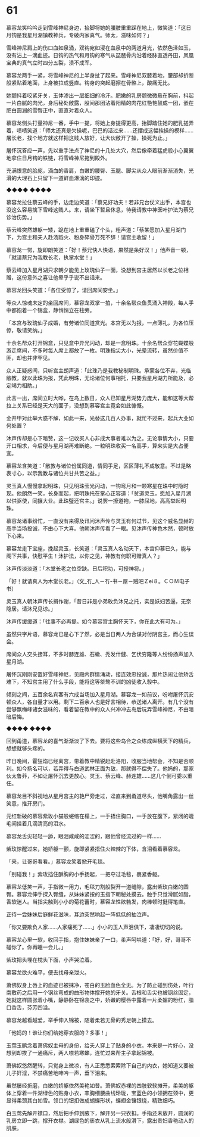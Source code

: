 # 61

慕容龙笑吟吟走到雪峰神尼身边，抬脚将她的腰肢重重踩在地上，微笑道：「这日月钩是我星月湖镇教神兵，专破内家真气。师太，滋味如何？」

雪峰神尼肩上的伤口血如泉涌，双钩宛如浸在血泉中的两道月光，依然色泽如玉，没有沾上一滴血迹。日钩的热气和月钩的寒气从琵琶骨内沿着经脉直透丹田，凤凰宝典的真气立时四分五裂，溃不成军。

慕容龙两手一紧，将雪峰神尼的上半身扯了起来。雪峰神尼双膝着地，腰部却折断般紧贴着地面，上身被拉成竖直。钩身的突起磨擦在骨骼上，酸痛无比。

她颤抖着咬紧牙关，玉体渗出一层细细的冷汗。肥嫩的乳房颤微微悬在胸前，抖起一片白腻的肉光，身后秘处敞露，股间那团沾着阳精的肉花红艳艳鼓成一团，嵌在肥白圆润的雪臀正中，直直对着众人。

慕容龙侧头打量神尼一番，手中一提，将她上身提得更高，抬脚踏住她的肥乳搓弄着，啧啧笑道：「师太还真是欠操呢，巴巴的活过来……还摆成这幅挨操的模样……屠长老，找个地方就这样把这贱人放好，让大伙敞开了操，操死为止。」

屠怀沉答应一声，先以重手法点了神尼的十几处大穴，然后像牵着猛虎般小心翼翼地拿住日月钩的铁链，将雪峰神尼拖到殿外。

充满恨意的脸庞，滴血的香肩，白嫩的腰臀、玉腿、脚尖从众人眼前渐渐消失，光滑的大理石上只留下一道鲜血淋漓的印迹。

◆◆◆◆ ◆◆◆◆

慕容龙拉住蔡云峰的手，边走边笑道：「蔡兄好功夫！若非兄台仗义出手，本宫也没这么容易擒下雪峰这贱人。来，请坐下暂且休息，待我请教中神医叶护法为蔡兄诊治伤势。」

蔡云峰突然雄躯一矮，跪在地上重重磕了个头，粗声道：「蔡某愿加入星月湖门下，为宫主和夫人赴汤蹈火、粉身碎骨万死不辞！请宫主收留！」

慕容龙一愕，旋即朗笑道：「好！蔡兄快人快语，果然是条好汉！」他声音一顿，「就请蔡兄为我教长老，执掌水堂！」

蔡云峰加入星月湖只求朝夕能见上玫瑰仙子一面，没想到宫主居然以长老之位相赠，这份意外之喜让他晕乎乎说不出话来。

慕容龙回头笑道：「各位受惊了，请回席间安坐。」

等众人惊魂未定的坐回席间，慕容龙双掌一拍，十余名帮众鱼贯涌入神殿，每人手中都抱着一个锦盒，静悄悄立在柱旁。

「本宫与玫瑰仙子成婚，有劳诸位同道赏光。本宫无以为报，一点薄礼，为各位压惊，敬请笑纳。」

十余名帮众打开锦盒，只见盒中异光闪动，却是一盒明珠。十余名帮众穿花蝴蝶般游走席间，不多时每人席上都放了一枚。明珠指尖大小，光晕流转，虽然价值不匪，却也并非罕见。

众人正疑惑间，只听宫主朗声道：「此珠乃是我教秘制明珠。承蒙各位不弃，光临敝教，就以此珠为报，凭此明珠，无论诸位何事相托，只要我星月湖力所能及，必定竭力相助。」

此言一出，席间立时大哗，在岛上数日，众人已知星月湖势力庞大，能和这等大帮拉上关系已经是天大的面子，没想到慕容宫主竟会如此慷慨。

金开甲对此举大惑不解，如此一来，光替这几百人办事，就忙不过来，起兵大业如何处置？

沐声传却是心下暗赞，这一记收买人心非成大事者难以为之。无论事情大小，只要开口相求，今后便与星月湖再难断绝。一粒明珠收买一名高手，算来实是大占便宜。

慕容龙含笑道：「敝教与诸位份属同道，情同手足，区区薄礼不成敬意。不过是略表寸心，以示我教与诸位共甘共苦之益。」

灵玉真人慢慢拿起明珠，只见明珠莹光闪动，一钩弯月和一颗寒星在珠中时隐时现。他朗然一笑，长身而起，把明珠托在掌心正容道：「贫道灵玉，愿加入星月湖以供驱使，同攘大业。此珠璧还宫主。」说罢一撩道袍，一膝屈地，高高举起明珠。

慕容龙诸事纷忙，一直没有来得及讯问沐声传与灵玉有何过节，见这个威名显赫的高手当场投诚，不由心下大喜。他朝沐声传看了一眼。见沐声传神色木然，顿时放下心来。

慕容龙走下宝座，挽起灵玉，长笑道：「灵玉真人名动天下，本宫仰慕已久，能与阁下共事，快慰平生！沐护法，以你之见，神教有何职可赠真人？」

沐声传淡淡道：「木堂长老之位空缺。日后积功，可授神将。」

「好！就请真人为木堂长老。」（文\_冇\_人－冇-书－屋－贼吧Ｚei８。ＣＯＭ电子书）

灵玉真人朝沐声传长揖作谢，「昔日非是小弟敢负沐兄之托，实是妖妇苦逼，无奈隐居。请沐兄见谅。」

沐声传缓缓道：「往事不必再提。如今慕容宫主胸怀天下，你在此大有可为。」

虽然只字片语，慕容龙已是心下了然，必是当日两人为合谋对付阴宫主，而心生误会。

席间众人交头接耳，不多时赫连雄、石蠍、秃发什健、乞伏穷隆等人纷纷扬声加入星月湖。

屠怀沉刚刚安置好雪峰神尼，见殿内群情涌动，接连效忠投诚，那片热闹让他矫舌难下，不知宫主用了什么手段，能将这等桀骜不训的凶徒收入彀中。

倾刻之间，五百余名宾客有六成当场加入星月湖。慕容龙一如前议，吩咐屠怀沉安顿众人，各自量才以用。剩下二百余人也是好言相待，恭送诸人离开。有几个没有尝够飘梅峰诸女滋味的，看着留在教中的众人兴冲冲去岛后玩弄雪峰神尼，不由暗暗后悔。

◆◆◆◆ ◆◆◆◆

回到甬道，慕容龙的喜气渐渐淡了下去。要将这些乌合之众练成纵横天下的精兵，想想就够头疼的。

昨日晚间，霍狂焰已经离宫，带着教中精锐赶赴洛阳，收服当地帮会，不知是否顺利。如今扬名可以，若弄得与白道武林正面为敌，那就得不偿失了。他妈的，那家伙太鲁莽，不如让屠怀沉去更放心。灵玉、蔡云峰、赫连雄……这几个倒可委以重任。

慕容龙目不斜视地从星月宫主的艳尸旁走过，迳直来到甬道尽头，他嘴角露出一丝笑意，推开房门。

元红新破的慕容紫玫小猫般蜷缩在榻上，一手捂住胸口，一手放在腹下，紧闭的睫毛间挂着几滴清亮的泪水。

慕容龙舌尖轻轻一舔，眼泪咸咸的涩涩的，跟他曾经流过的一样……

紫玫惊醒过来，她娇躯一颤，旋即紧紧捂住火辣辣的下体，含泪看着慕容龙。

「来，让哥哥看看。」慕容龙笑着掀开毛毯。

「别碰我！」紫玫挡住酥胸的小手扬起，一把夺过毛毯，裹紧香躯。

慕容龙低笑一声，手指微一用力，毛毯刀割般裂开一道缝隙，露出紫玫白嫩的圆臀。慕容龙伸手探入臀缝，从妹妹紧按的玉指下朝秘处摸去。触手只觉滑腻如脂，香软迷人。当指尖触到小小的菊花蕾时，慕容龙性欲勃发，肉棒顿时挺得笔直。

正待一尝妹妹后庭鲜花滋味，耳边突然响起一阵低低的抽泣声。

「你又要欺负人家……人家痛死了……」小小的玉人声泪俱下，凄凄切切的说。

慕容龙心里一软，收回手指，抱住妹妹亲了一口，柔声呵哄道：「好，好，哥哥不碰你了。你再睡一会儿。」

紫玫把头埋在枕头下面，小声哭泣着。

慕容龙欲火难平，便去找母亲泄火。

萧佛奴身上唇上的血迹已被抹净，苍白的玉脸血色全无。为了防止碰到伤处，叶行南敷药之后用一个钢丝弯成的曲形物体撑开她的牙关。舌根和舌尖也被钢丝固定，她就这样圆张着小嘴，静静卧在锦衾之中，娇嫩的樱唇中露着一片柔媚的粉红，脂口香舌，芬芳四溢。

慕容龙越看越爱，举手伸入锦被，随着柔若无骨的秀足朝上摸去。

「他妈的！谁让你们给她穿衣服的？多事！」

玉莺玉鹂念着萧佛奴主母的身份，给夫人穿上了贴身的小衣。本来是一片好心，没想到却挨了一通痛斥，两人噤若寒蝉，连忙过来帮主子拿起锦被。

萧佛奴悠然醒转，只觉身上微凉，有人正悉悉索索除下自己的内衣，她知道又要被儿子奸淫，不禁痛苦地呻吟一声，垂下泪来。

虽然屡经折磨，白嫩的娇躯依然美艳如昔。萧佛奴赤裸的四肢软软摊开，柔美的躯体上穿着一件湖绿色的贴身小衣，丰胸细腰曲线玲珑，宝蓝色的小领拥在颈中，更显得柔颈其白如雪。领口的钮扣做成蝴蝶形状，蝶翅金镶银绕，精致细巧。

白玉莺先解开襟口，然后把手伸到腋下，解开另一只衣扣。手指还未放开，圆润的乳房立即一跳，撑开衣襟。湖绿色的亵衣从乳上流水般滑下，露出贵妇香艳动人的肌肤。

